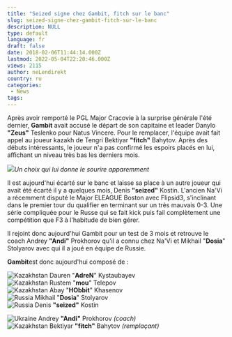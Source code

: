 ```yaml
---
title: "Seized signe chez Gambit, fitch sur le banc"
slug: seized-signe-chez-gambit-fitch-sur-le-banc
description: NULL
type: default
language: fr
draft: false
date: 2018-02-06T11:44:14.000Z
lastmod: 2022-05-04T22:20:46.000Z
views: 2115
author: neLendirekt
country: ru
categories:
 - News
tags:
---
```

Après avoir remporté le PGL Major Cracovie à la surprise générale l'été dernier, **Gambit** avait accusé le départ de son capitaine et leader Danylo **"Zeus"** Teslenko pour Natus Vincere. Pour le remplacer, l'équipe avait fait appel au joueur kazakh de Tengri Bektiyar **"fitch"** Bahytov. Après des débuts intéressants, le joueur n'a pas confirmé les espoirs placés en lui, affichant un niveau très bas les derniers mois.

![](https://flickshot-ue.s3.eu-west-2.amazonaws.com/flickshot/article/5a7991bc6011a/images/HMffiHJSiw5fswfLGNb6cXOdPi5dzuy95MXAa2iP.jpeg)_Un choix qui lui donne le sourire apparemment_

Il est aujourd'hui écarté sur le banc et laisse sa place à un autre joueur qui avait été écarté il y a quelques mois, Denis **"seized"** Kostin. L'ancien Na'Vi a récemment disputé le Major ELEAGUE Boston avec Flipsid3, s'inclinant dans le premier tour du qualifier en terminant sur un très mauvais 0-3\. Une série compliquée pour le Russe qui se fait kick puis fail complètement une compétition que F3 à l'habitude de bien gérer.

Il rejoint donc aujourd'hui Gambit pour un test de 3 mois et retrouve le coach Andrey **"Andi"** Prokhorov qu'il a connu chez Na'Vi et Mikhail "**Dosia**" Stolyarov avec qui il a joué en équipe de Russie. 

**Gambit**est donc aujourd'hui composé de : 

![Kazakhstan](/images/countries/kz.svg)⁠ Dauren "**AdreN**" Kystaubayev  
![Kazakhstan](/images/countries/kz.svg)⁠ Rustem "**mou**" Telepov  
![Kazakhstan](/images/countries/kz.svg)⁠ Abay "**HObbit**" Khasenov  
![Russia](/images/countries/ru.svg)⁠ Mikhail "**Dosia**" Stolyarov  
![Russia](/images/countries/ru.svg)⁠ Denis **"seized"** Kostin

![Ukraine](/images/countries/ua.svg)⁠ Andrey **"Andi"** Prokhorov _(coach)_  
![Kazakhstan](/images/countries/kz.svg)⁠ Bektiyar **"fitch"** Bahytov _(remplaçant)_
